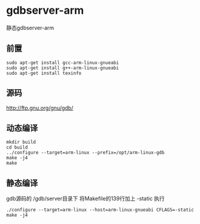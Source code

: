 # gdbserver-arm
静态gdbserver-arm
## 前置
```
sudo apt-get install gcc-arm-linux-gnueabi
sudo apt-get install g++-arm-linux-gnueabi
sudo apt-get install texinfo
```
## 源码
http://ftp.gnu.org/gnu/gdb/
## 动态编译
```
mkdir build
cd build
../configure --target=arm-linux --prefix=/opt/arm-linux-gdb
make -j4
make
```
## 静态编译
gdb源码的 /gdb/server目录下
将Makefile的139行加上 -static
执行
```
./configure --target=arm-linux --host=arm-linux-gnueabi CFLAGS=-static
make -j4
```
